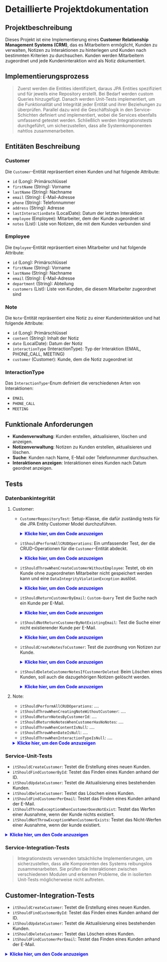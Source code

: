 # Detaillierte Projektdokumentation

## Projektbeschreibung
Dieses Projekt ist eine Implementierung eines **Customer Relationship Management Systems (CRM)**, das es Mitarbeitern ermöglicht, Kunden zu verwalten, Notizen zu Interaktionen zu hinterlegen und Kunden nach bestimmten Kriterien zu durchsuchen. Kunden werden Mitarbeitern zugeordnet und jede Kundeninteraktion wird als Notiz dokumentiert.

## Implementierungsprozess
> Zuerst werden die Entities identifiziert, daraus JPA Entities spezifiziert und für jeweils eine Repository erstellt.
> Bei Bedarf werden custom Queries hinzugefügt. Danach werden Unit-Tests implementiert, um die Funktionalität und Integrität jeder Entität und ihrer Beziehungen zu überprüfen.
> Parallel dazu wird die Geschäftslogik in den Service-Schichten definiert und implementiert, wobei die Services ebenfalls umfassend getestet werden.
> Schließlich werden Integrationstests durchgeführt, um sicherzustellen, dass alle Systemkomponenten nahtlos zusammenarbeiten.


## Entitäten Beschreibung
### Customer
Die `Customer`-Entität repräsentiert einen Kunden und hat folgende Attribute:
- `id` (Long): Primärschlüssel
- `firstName` (String): Vorname
- `lastName` (String): Nachname
- `email` (String): E-Mail-Adresse
- `phone` (String): Telefonnummer
- `address` (String): Adresse
- `lastInteractionDate` (LocalDate): Datum der letzten Interaktion
- `employee` (Employee): Mitarbeiter, dem der Kunde zugeordnet ist
- `notes` (List<Note>): Liste von Notizen, die mit dem Kunden verbunden sind

### Employee
Die `Employee`-Entität repräsentiert einen Mitarbeiter und hat folgende Attribute:
- `id` (Long): Primärschlüssel
- `firstName` (String): Vorname
- `lastName` (String): Nachname
- `email` (String): E-Mail-Adresse
- `department` (String): Abteilung
- `customers` (List<Customer>): Liste von Kunden, die diesem Mitarbeiter zugeordnet sind

### Note
Die `Note`-Entität repräsentiert eine Notiz zu einer Kundeninteraktion und hat folgende Attribute:
- `id` (Long): Primärschlüssel
- `content` (String): Inhalt der Notiz
- `date` (LocalDate): Datum der Notiz
- `interactionType` (InteractionType): Typ der Interaktion (EMAIL, PHONE_CALL, MEETING)
- `customer` (Customer): Kunde, dem die Notiz zugeordnet ist

### InteractionType
Das `InteractionType`-Enum definiert die verschiedenen Arten von Interaktionen:
- `EMAIL`
- `PHONE_CALL`
- `MEETING`

## Funktionale Anforderungen
- **Kundenverwaltung**: Kunden erstellen, aktualisieren, löschen und anzeigen.
- **Notizenverwaltung**: Notizen zu Kunden erstellen, aktualisieren und löschen.
- **Suche**: Kunden nach Name, E-Mail oder Telefonnummer durchsuchen.
- **Interaktionen anzeigen**: Interaktionen eines Kunden nach Datum geordnet anzeigen.

## Tests
### Datenbankintegrität
1. Customer:
   - `CustomerRepositoryTest`: Setup-Klasse, die dafür zuständig tests für die JPA Entity Customer Model durchzuführen.
      <details>
       <summary style="color: blue"><strong>Klicke hier, um den Code anzuzeigen</strong></summary>
    
       ```
       @DataJpaTest
       class CustomerRepositoryTest {

       @Autowired
       private CustomerRepository underTest;

       @Autowired
       private EmployeeRepository employeeRepository;

       @Autowired
       private NoteRepository noteRepository;  
    
       // Test Methods
       }
       ```
       </details>

   - `itShouldPerformAllCRUDOperations`: Ein umfassender Test, der die CRUD-Operationen für die `Customer`-Entität abdeckt.
       <details>
       <summary style="color: blue"><strong>Klicke hier, um den Code anzuzeigen</strong></summary>

       ```
       @Test
       public void itShouldPerformAllCRUDOperations() {
           // Given
           Employee employee = TestDataUtil.createEmployeeA();
           Employee savedEmployee = employeeRepository.save(employee);
           // Create a new customer and associate with saved employee
           Customer customer = TestDataUtil.createCustomerA(savedEmployee);
           // When
           Customer savedCustomer = underTest.save(customer);
           // Then
           Customer foundCustomer = underTest.findById(savedCustomer.getId()).orElse(null);
           assertNotNull(foundCustomer);
           assertEquals("John", foundCustomer.getFirstName());

           // Update the customer
           foundCustomer.setFirstName("Jane");
           underTest.save(foundCustomer);
           Customer updatedCustomer = underTest.findById(savedCustomer.getId()).orElse(null);
           assertNotNull(updatedCustomer);
           assertEquals("Jane", updatedCustomer.getFirstName());

           // Delete the customer
           underTest.delete(updatedCustomer);
           Customer deletedCustomer = underTest.findById(savedCustomer.getId()).orElse(null);
           assertNull(deletedCustomer);
       }
       ```
       </details>
    
   - `itShouldThrowWhenCreateCustomerWithoutEmployee`: Testet, ob ein Kunde ohne zugeordneten Mitarbeiter nicht gespeichert werden kann und eine `DataIntegrityViolationException` auslöst.
       <details>
       <summary style="color: blue"><strong>Klicke hier, um den Code anzuzeigen</strong></summary>

       ```
       @Test
       // Foreign key constraints
       public void itShouldThrowWhenCreateCustomerWithoutEmployee() {
           // Given
           // Create a new customer without an employee
           Customer customer = TestDataUtil.createCustomerB(null);
           // When
           // This should throw an exception because the employee is missing
           DataIntegrityViolationException exception = assertThrows(
                   DataIntegrityViolationException.class, () -> underTest.save(customer));
           // Then
           String expectedMessage = "not-null property references a null";
           assertTrue(exception.getMessage().contains(expectedMessage), expectedMessage);
       }
       ```
       </details>

   - `itShouldReturnCustomerByEmail`: `Custom-Query` Test die Suche nach ein Kunde per E-Mail.
       <details>
       <summary style="color: blue"><strong>Klicke hier, um den Code anzuzeigen</strong></summary>

       ```
       @Test
       public void itShouldReturnCustomerByEmail() {
           // Given
           String email = "jane.smith@example.com";
           Employee employee = TestDataUtil.createEmployeeC();
           Employee savedEmployee = employeeRepository.save(employee);
           Customer customer = TestDataUtil.createCustomerB(savedEmployee);
           underTest.save(customer);
           // When
           Customer foundCustomer = underTest.findByEmail(email).orElse(null);
           // Then
           assertNotNull(foundCustomer);
           assertEquals(email, foundCustomer.getEmail());
       }
       ```
       </details>
   - `itShouldNotReturnCustomerByNotExistingEmail`: Test die Suche einer nicht existierender Kunde per E-Mail.
       <details>
       <summary style="color: blue"><strong>Klicke hier, um den Code anzuzeigen</strong></summary>

       ```
       @Test
       public void itShouldNotReturnCustomerByNotExistingEmail() {
           // Given
           String notExistingEmail = "not.existing@example.com";
           // When
           Customer foundCustomer = underTest.findByEmail(notExistingEmail).orElse(null);
           // Then
           assertNull(foundCustomer);
       }
       ```
       </details>
   - `itShouldCreateNotesToCustomer`: Test die zuordnung von Notizen zur Kunde.
       <details>
       <summary style="color: blue"><strong>Klicke hier, um den Code anzuzeigen</strong></summary>

       ```
       @Test
       public void itShouldCreateNotesToCustomer() {
           // Given
           Employee employee = TestDataUtil.createEmployeeC();
           Employee savedEmployee = employeeRepository.save(employee);
           Customer customer = TestDataUtil.createCustomerC(savedEmployee);
           Customer savedCustomer = underTest.save(customer);

           // Create and associate notes
           List<Note> notes = new ArrayList<>();
           Note noteA = TestDataUtil.createNoteA(savedCustomer);
           Note noteB = TestDataUtil.createNoteB(savedCustomer);
           notes.add(noteA);
           notes.add(noteB);
           savedCustomer.setNotes(notes);

           // When
           underTest.save(savedCustomer);

           // Then
           Customer foundCustomer = underTest.findById(savedCustomer.getId()).orElse(null);
           assertNotNull(foundCustomer);
           assertEquals(2, foundCustomer.getNotes().size());
           assertEquals(notes.get(0).getContent(), foundCustomer.getNotes().get(0).getContent());
           assertEquals(notes.get(1).getContent(), foundCustomer.getNotes().get(1).getContent());
       }
       ```
       </details>
   - `itShouldDeleteCustomerNotesIfCustomerDeleted`: Beim Löschen eines Kunden, soll auch die dazugehörigen Notizen gelöscht werden.
       <details>
       <summary style="color: blue"><strong>Klicke hier, um den Code anzuzeigen</strong></summary>

       ```
       @Test
       @Transactional
       // Cascade test
       // Notizen sind keine eigenständigen Entitäten, sondern direkt mit dem Kunden verbunden.
       // Beim Löschen eines Kunden auch die dazugehörigen Notizen werden gelöscht.
       public void itShouldDeleteCustomerNotesIfCustomerDeleted() {
           // Given
           Employee employee = TestDataUtil.createEmployeeA();
           Employee savedEmployee = employeeRepository.save(employee);
           Customer customer = TestDataUtil.createCustomerB(savedEmployee);
           Customer savedCustomer = underTest.save(customer);

           // Create and associate notes
           List<Note> notes = new ArrayList<>();
           Note noteA = TestDataUtil.createNoteA(savedCustomer);
           Note noteB = TestDataUtil.createNoteB(savedCustomer);
           Note noteC = TestDataUtil.createNoteC(savedCustomer);
           notes.add(noteA);
           notes.add(noteB);
           notes.add(noteC);
           savedCustomer.setNotes(notes);
           underTest.save(savedCustomer);

           // When
           underTest.deleteById(savedCustomer.getId());

           // Then
           // Assert that the customer is deleted
           assertNull(underTest.findById(savedCustomer.getId()).orElse(null));
           // Assert that the notes are also deleted
           List<Note> notesList = noteRepository.findAll();
           assertTrue(notesList.isEmpty());
       }
       ```
       </details>
2. Note:
    - `itShouldPerformAllCRUDOperations`: ....
    - `itShouldThrowWhenCreatingNoteWithoutCustomer`: ....
    - `itShouldReturnNotesByCustomerId`: ....
    - `itShouldReturnNoNotesWhenCustomerHasNoNotes`: ....
    - `itShouldThrowWhenContentIsNull`: ....
    - `itShouldThrowWhenDateIsNull`: ....
    - `itShouldThrowWhenInteractionTypeIsNull`: ....
    <details>
       <summary style="color: blue"><strong>Klicke hier, um den Code anzuzeigen</strong></summary>
    
   ```
   
    package edu.yacoubi.crm.repository;
    import edu.yacoubi.crm.TestDataUtil;
    import edu.yacoubi.crm.model.Customer;
    import edu.yacoubi.crm.model.Employee;
    import edu.yacoubi.crm.model.InteractionType;
    import edu.yacoubi.crm.model.Note;
    import org.junit.jupiter.api.Test;
    import org.springframework.beans.factory.annotation.Autowired;
    import org.springframework.boot.test.autoconfigure.orm.jpa.DataJpaTest;
    import org.springframework.dao.DataIntegrityViolationException;
    import org.springframework.dao.InvalidDataAccessApiUsageException;
    
    import java.time.LocalDate;
    import java.util.List;
    
    import static org.junit.jupiter.api.Assertions.*;
    
    @DataJpaTest
    class NoteRepositoryTest {
    
        @Autowired
        EmployeeRepository employeeRepository;
        @Autowired
        CustomerRepository customerRepository;
        @Autowired
        private NoteRepository underTest;
    
        @Test
        public void itShouldPerformAllCRUDOperations() {
            // Given
            Employee employee = TestDataUtil.createEmployeeA();
            Employee savedEmployee = employeeRepository.save(employee);
            Customer customer = TestDataUtil.createCustomerA(savedEmployee);
            Customer savedCustomer = customerRepository.save(customer);
            // ...request
            Note note = TestDataUtil.createNoteA(savedCustomer);
    
            // When
            Note savedNote = underTest.save(note);
            Note foundNote = underTest.findById(savedNote.getId()).orElse(null);
            assertNotNull(foundNote);
            assertEquals("First interaction", foundNote.getContent());
            assertEquals(savedCustomer, foundNote.getCustomer());
    
            // Then
            foundNote.setContent("Updated Note");
            underTest.save(foundNote);
            Note updatedNote = underTest.findById(foundNote.getId()).orElse(null);
            assertNotNull(updatedNote);
            assertEquals("Updated Note", updatedNote.getContent());
            underTest.deleteById(foundNote.getId());
            Note deletedNote = underTest.findById(foundNote.getId()).orElse(null);
            assertNull(deletedNote);
        }
    
        @Test
        public void itShouldThrowWhenCreatingNoteWithoutCustomer() {
            // Given
            Note note = TestDataUtil.createNoteB(null);
    
            // When
            DataIntegrityViolationException exception = assertThrows(
                    DataIntegrityViolationException.class, () -> underTest.save(note));
    
            // Then
            String expectedMessage = "not-null property references a null";
            assertTrue(exception.getMessage().contains(expectedMessage), expectedMessage);
        }
    
        @Test
        public void itShouldReturnNotesByCustomerId() {
            // Given
            Employee employee = TestDataUtil.createEmployeeA();
            Employee savedEmployee = employeeRepository.save(employee);
            Customer customer = TestDataUtil.createCustomerA(savedEmployee);
            customer = customerRepository.save(customer);
            Note noteA = TestDataUtil.createNoteA(customer);
            Note noteB = TestDataUtil.createNoteB(customer);
            Note noteC = TestDataUtil.createNoteC(customer);
            underTest.save(noteA);
            underTest.save(noteB);
            underTest.save(noteC);
    
            // When
            List<Note> foundNotes = underTest.findAllByCustomerId(customer.getId());
    
            // Then
            assertEquals(3, foundNotes.size());
        }
    
        @Test
        public void itShouldReturnNoNotesWhenCustomerHasNoNotes() {
            // Given
            Employee employee = TestDataUtil.createEmployeeA();
            Employee savedEmployee = employeeRepository.save(employee);
            Customer customer = TestDataUtil.createCustomerA(savedEmployee);
            customer = customerRepository.save(customer);
    
            // When
            List<Note> foundNotes = underTest.findAllByCustomerId(customer.getId());
    
            // Then
            assertTrue(foundNotes.isEmpty());
        }
    
        @Test
        public void itShouldThrowWhenContentIsNull() {
            // Given
            Employee employee = TestDataUtil.createEmployeeA();
            Employee savedEmployee = employeeRepository.save(employee);
            Customer customer = TestDataUtil.createCustomerA(savedEmployee);
            Note note = Note.builder()
                    .content(null)
                    .date(LocalDate.now())
                    .interactionType(InteractionType.EMAIL)
                    .customer(customer)
                    .build();
            //underTest.save(note);
            // When
            InvalidDataAccessApiUsageException exception = assertThrows(
                    InvalidDataAccessApiUsageException.class, () -> underTest.save(note));
    
            // Then
            String expectedMessage = "Not-null property references a transient value";
            assertTrue(exception.getMessage().contains(expectedMessage), expectedMessage);
        }
    
        @Test
        public void itShouldThrowWhenDateIsNull() {
            // Given
            Employee employee = TestDataUtil.createEmployeeA();
            Employee savedEmployee = employeeRepository.save(employee);
            Customer customer = TestDataUtil.createCustomerA(savedEmployee);
            Customer savedCustomer = customerRepository.save(customer);
    
            Note note = TestDataUtil.createNoteA(savedCustomer);
            note.setDate(null);
            // When
            DataIntegrityViolationException exception = assertThrows(
                    DataIntegrityViolationException.class, () -> underTest.save(note));
    
            // Then
            String expectedMessage = "not-null property references a null or transient value";
            assertTrue(exception.getMessage().contains(expectedMessage), expectedMessage);
        }
    
        @Test
        public void itShouldThrowWhenInteractionTypeIsNull() {
            // Given
            Employee employee = TestDataUtil.createEmployeeA();
            Employee savedEmployee = employeeRepository.save(employee);
            Customer customer = TestDataUtil.createCustomerA(savedEmployee);
            Customer savedCustomer = customerRepository.save(customer);
    
            Note note = TestDataUtil.createNoteA(savedCustomer);
            note.setInteractionType(null);
            // When
            DataIntegrityViolationException exception = assertThrows(
                    DataIntegrityViolationException.class, () -> underTest.save(note));
    
            // Then
            String expectedMessage = "not-null property references a null or transient value";
            assertTrue(exception.getMessage().contains(expectedMessage), expectedMessage);
        }
    }
     ```
    </details>
      

### Service-Unit-Tests
- `itShouldCreateCustomer`: Testet die Erstellung eines neuen Kunden.
- `itShouldFindCustomerById`: Testet das Finden eines Kunden anhand der ID.
- `itShouldUpdateCustomer`: Testet die Aktualisierung eines bestehenden Kunden.
- `itShouldDeleteCustomer`: Testet das Löschen eines Kunden.
- `itShouldFindCustomerPerEmail`: Testet das Finden eines Kunden anhand der E-Mail.
- `itShouldThrowExceptionWhenCustomerDoesNotExist`: Testet das Werfen einer Ausnahme, wenn der Kunde nichts existiert.
- `itShouldNotThrowExceptionWhenCustomerExists`: Testet das Nicht-Werfen einer Ausnahme, wenn der kunde existiert.
<details>
<summary style="color: blue"><strong>Klicke hier, um den Code anzuzeigen</strong></summary>

```
package edu.yacoubi.crm.service.impl;

import edu.yacoubi.crm.TestDataUtil;
import edu.yacoubi.crm.model.Customer;
import edu.yacoubi.crm.repository.CustomerRepository;
import edu.yacoubi.crm.service.exception.ResourceNotFoundException;
import org.junit.jupiter.api.BeforeEach;
import org.junit.jupiter.api.Test;
import org.mockito.InjectMocks;
import org.mockito.Mock;
import org.mockito.MockitoAnnotations;

import java.util.Optional;

import static org.junit.jupiter.api.Assertions.*;
import static org.mockito.Mockito.*;
import static org.mockito.Mockito.when;

class CustomerServiceImplUnitTest {
    @Mock
    private CustomerRepository customerRepository;

    @InjectMocks
    private CustomerServiceImpl underTest;

    @BeforeEach
    public void setUp() {
        MockitoAnnotations.openMocks(this);
    }

    @Test
    public void itShouldCreateCustomer() {
        // Given
        Customer customer = TestDataUtil.createCustomerA(null);
        when(customerRepository.save(any(Customer.class))).thenReturn(customer);

        // When
        Customer savedCustomer = underTest.createCustomer(customer);

        // Then
        assertNotNull(savedCustomer);
        verify(customerRepository, times(1)).save(customer);
    }

    @Test
    public void itShouldFindCustomerById() {
        // Given
        Long customerId = 1L;  // Setze eine spezifische ID
        Customer customer = TestDataUtil.createCustomerA(null);
        customer.setId(customerId);  // Setze die ID im Mock-Objekt
        when(customerRepository.findById(customerId)).thenReturn(Optional.of(customer)); // Verwende eine spezifische ID
        when(customerRepository.existsById(customerId)).thenReturn(true); // Mock für existierende ID hinzufügen

        // When
        Optional<Customer> foundCustomer = underTest.getCustomerById(customerId);

        // Logging for debugging
        System.out.println("Found Customer: " + foundCustomer);

        // Then
        assertTrue(foundCustomer.isPresent());
        assertEquals(customer.getEmail(), foundCustomer.get().getEmail());
        verify(customerRepository, times(1)).findById(customerId);
        verify(customerRepository, times(1)).existsById(customerId); // Überprüfung der Mock-Interaktionen
    }

    @Test
    public void itShouldUpdateCustomer() {
        // Given
        Long customerId = 1L;
        Customer customer = TestDataUtil.createCustomerA(null);
        customer.setId(customerId);
        when(customerRepository.existsById(customerId)).thenReturn(true);
        when(customerRepository.save(any(Customer.class))).thenReturn(customer);

        // When
        Customer updatedCustomer = underTest.updateCustomer(customerId, customer);

        // Then
        assertNotNull(updatedCustomer);
        verify(customerRepository, times(1)).save(customer);
    }

    @Test
    public void itShouldDeleteCustomer() {
        // Given
        Long customerId = 1L;
        Customer customer = TestDataUtil.createCustomerA(null);
        customer.setId(customerId);
        when(customerRepository.existsById(customerId)).thenReturn(true);

        // When
        underTest.deleteCustomer(customerId);

        // Then
        verify(customerRepository, times(1)).deleteById(customerId);
    }

    @Test
    public void itShouldFindCustomerPerEmail() {
        // Given
        String email = "test@example.com";
        Customer customer = TestDataUtil.createCustomerA(null);
        customer.setEmail(email);
        when(customerRepository.findByEmail(email)).thenReturn(Optional.of(customer));

        // When
        Optional<Customer> foundCustomer = underTest.getCustomerByEmail(email);

        // Then
        assertTrue(foundCustomer.isPresent());
        assertEquals(email, foundCustomer.get().getEmail());
        verify(customerRepository, times(1)).findByEmail(email);
    }

    @Test
    public void itShouldThrowExceptionWhenCustomerDoesNotExist() {
        // Given
        Long customerId = 1L;
        when(customerRepository.existsById(customerId)).thenReturn(false);

        // When & Then
        ResourceNotFoundException exception = assertThrows(
                ResourceNotFoundException.class, () -> underTest.getCustomerById(customerId));
        assertEquals("Customer not found with ID:", exception.getMessage());
    }

    @Test
    public void itShouldNotThrowExceptionWhenCustomerExists() {
        // Given
        Long customerId = 1L;
        Customer customer = TestDataUtil.createCustomerA(null);
        customer.setId(customerId);
        when(customerRepository.existsById(customerId)).thenReturn(true);
        when(customerRepository.findById(customerId)).thenReturn(Optional.of(customer));

        // When
        Optional<Customer> foundCustomer = underTest.getCustomerById(customerId);

        // Then
        assertTrue(foundCustomer.isPresent());
        assertEquals(customer.getEmail(), foundCustomer.get().getEmail());
    }

}
```
</details>

### Service-Integration-Tests
> Integrationstests verwenden tatsächliche Implementierungen, um sicherzustellen, dass alle Komponenten des Systems
> reibungslos zusammenarbeiten.
> Sie prüfen die Interaktionen zwischen verschiedenen Modulen und erkennen Probleme, die in isolierten Unit-Tests
> möglicherweise nicht auftreten.

## Customer-Integration-Tests
- `itShouldCreateCustomer`: Testet die Erstellung eines neuen Kunden.
- `itShouldFindCustomerById`: Testet das Finden eines Kunden anhand der ID.
- `itShouldUpdateCustomer`: Testet die Aktualisierung eines bestehenden Kunden.
- `itShouldDeleteCustomer`: Testet das Löschen eines Kunden.
- `itShouldFindCustomerPerEmail`: Testet das Finden eines Kunden anhand der E-Mail.
<details>
<summary style="color: blue"><strong>Klicke hier, um den Code anzuzeigen</strong></summary>

```
package edu.yacoubi.crm.service.impl;

import edu.yacoubi.crm.TestDataUtil;
import edu.yacoubi.crm.model.Customer;
import edu.yacoubi.crm.model.Employee;
import edu.yacoubi.crm.repository.EmployeeRepository;
import edu.yacoubi.crm.repository.CustomerRepository;
import edu.yacoubi.crm.service.exception.ResourceNotFoundException;
import jakarta.transaction.Transactional;
import org.junit.jupiter.api.BeforeEach;
import org.junit.jupiter.api.Test;
import org.springframework.beans.factory.annotation.Autowired;
import org.springframework.boot.test.context.SpringBootTest;
import static org.junit.jupiter.api.Assertions.*;

@SpringBootTest
class CustomerServiceImplIntegrationTest {

    @Autowired
    private EmployeeRepository employeeRepository;

    @Autowired
    private CustomerRepository customerRepository;

    @Autowired
    private CustomerServiceImpl underTest;

    @BeforeEach
    public void setUp() {
        customerRepository.deleteAll();
        employeeRepository.deleteAll();
    }

    @Test
    public void itShouldCreateCustomer() {
        // Given
        Employee employee = TestDataUtil.createEmployeeA();
        Employee savedEmployee = employeeRepository.save(employee);
        Customer customer = TestDataUtil.createCustomerA(savedEmployee);

        // When
        Customer savedCustomer = underTest.createCustomer(customer);

        // Then
        assertNotNull(savedCustomer);
        assertEquals(customer.getFirstName(), savedCustomer.getFirstName());
        assertEquals(customer.getEmail(), savedCustomer.getEmail());
        assertEquals(customer.getEmployee().getId(), savedCustomer.getEmployee().getId());
    }

    @Test
    public void itShouldFindCustomerById() {
        // Given
        Employee employee = TestDataUtil.createEmployeeA();
        Employee savedEmployee = employeeRepository.save(employee);
        Customer customer = TestDataUtil.createCustomerA(savedEmployee);
        Customer savedCustomer = underTest.createCustomer(customer);

        // When
        Customer foundCustomer = underTest.getCustomerById(savedCustomer.getId()).orElse(null);

        // Then
        assertNotNull(foundCustomer);
        assertEquals(savedCustomer.getId(), foundCustomer.getId());
    }

    @Test
    @Transactional
    public void itShouldUpdateCustomer() {
        // Given
        Employee employee = TestDataUtil.createEmployeeA();
        Employee savedEmployee = employeeRepository.save(employee);
        Customer customer = TestDataUtil.createCustomerA(savedEmployee);
        Customer savedCustomer = underTest.createCustomer(customer);
        savedCustomer.setFirstName("Updated Name");

        // When
        Customer updatedCustomer = underTest.updateCustomer(savedCustomer.getId(), savedCustomer);

        // Then
        assertNotNull(updatedCustomer);
        assertEquals("Updated Name", updatedCustomer.getFirstName());
    }

    @Test
    public void itShouldDeleteCustomer() {
        // Given
        Employee employee = TestDataUtil.createEmployeeA();
        Employee savedEmployee = employeeRepository.save(employee);
        Customer customer = TestDataUtil.createCustomerA(savedEmployee);
        Customer savedCustomer = underTest.createCustomer(customer);

        // When
        underTest.deleteCustomer(savedCustomer.getId());

        // Then
        assertThrows(ResourceNotFoundException.class, () -> {
            underTest.getCustomerById(savedCustomer.getId())
                    .orElseThrow(() -> new ResourceNotFoundException("Customer not found with ID:"));
        });
    }

    @Test
    public void itShouldGetCustomerByEmail() {
        // Given
        Employee employee = TestDataUtil.createEmployeeA();
        Employee savedEmployee = employeeRepository.save(employee);
        Customer customer = TestDataUtil.createCustomerA(savedEmployee);
        Customer savedCustomer = underTest.createCustomer(customer);

        // When
        Customer foundCustomer = underTest.getCustomerByEmail(savedCustomer.getEmail()).orElse(null);

        // Then
        assertNotNull(foundCustomer);
        assertEquals(savedCustomer.getId(), foundCustomer.getId());
    }
}
```
</details>
